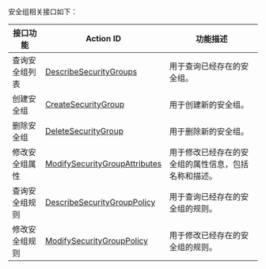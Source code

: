 安全组相关接口如下：

| 接口功能 | Action ID | 功能描述
|---------|---------|---------|
| 查询安全组列表 | [DescribeSecurityGroups](/doc/api/215/15806) | 用于查询已经存在的安全组。
| 创建安全组 | [CreateSecurityGroup](/doc/api/215/15806) | 用于创建新的安全组。
| 删除安全组 | [DeleteSecurityGroup](/doc/api/215/15803) | 用于删除新的安全组。
| 修改安全组属性 | [ModifySecurityGroupAttributes](/doc/api/215/15805) | 用于修改已经存在的安全组的属性信息，包括名称和描述。
| 查询安全组规则 | [DescribeSecurityGroupPolicy](/doc/api/215/15804) | 用于查询已经存在的安全组的规则。
| 修改安全组规则 | [ModifySecurityGroupPolicy](/doc/api/215/15810) | 用于修改已经存在的安全组的规则。

